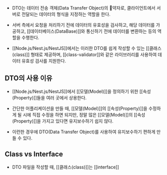 - DTO는 데이터 전송 객체(Data Transfer Object)의 약자로, 클라이언트에서 서버로 전달되는 데이터의 형식을 지정하는 역할을 한다.

- 서버 측에서 요청을 처리하기 전에 데이터의 유효성을 검사하고, 해당 데이터를 가공하고, [[데이터베이스(DataBase)]]와 통신하기 전에 데이터를 변환하는 등의 역할을 수행한다.

- [[Node.js/Nest.js/NestJS]]에서는 이러한 DTO를 쉽게 작성할 수 있는 [[클래스(class)]] 형태로 제공하며, [[class-validator]]와 같은 라이브러리를 사용하여 데이터 유효성 검사를 지원한다.


## DTO의 사용 이유

- [[Node.js/Nest.js/NestJS]]에서 [[모델(Model)]]을 정의하기 위한 [[속성(Property)]]들을 여러 곳에서 상용한다.
- 간단한 어플리케이션을 만들 때, [[모델(Model)]]의  [[속성(Property)]]을 수정하게 될 시에 직접 수정을 하면 되지만, 정말 많은 [[모델(Model)]]의  [[속성(Property)]]을 가지고 있다면 유지보수하기 쉽지 않다.

- 이런한 경우에 DTO(Data Transfer Object)를 사용하여 유지보수하기 편하게 만들 수 있다.


## Class vs Interface

- DTO 파일을 작성할 때, [[클래스(class)]]는 [[interface]]